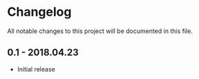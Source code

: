 # Changelog
All notable changes to this project will be documented in this file.

## 0.1 - 2018.04.23

* Initial release
